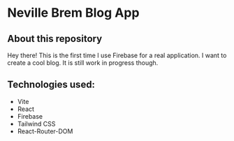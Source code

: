 # Neville Brem Blog App
## About this repository
Hey there! This is the first time I use Firebase for a real application. I want to create a cool blog. It is still work in progress though.

## Technologies used:
- Vite
- React
- Firebase
- Tailwind CSS
- React-Router-DOM
